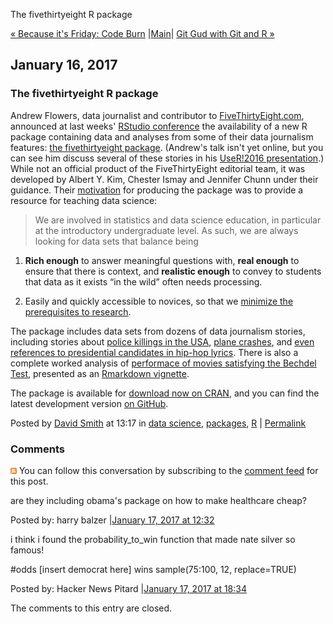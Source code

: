 The fivethirtyeight R package

[« Because it's Friday: Code Burn](http://blog.revolutionanalytics.com/2017/01/because-its-friday-code-burn.html) |[Main](http://blog.revolutionanalytics.com/)| [Git Gud with Git and R »](http://blog.revolutionanalytics.com/2017/01/git-gud-with-git-and-r.html)

## January 16, 2017

### The fivethirtyeight R package

Andrew Flowers, data journalist and contributor to [FiveThirtyEight.com](https://fivethirtyeight.com/), announced at last weeks' [RStudio conference](https://www.rstudio.com/conference/) the availability of a new R package containing data and analyses from some of their data journalism features: [the fivethirtyeight package](https://mran.microsoft.com/package/fivethirtyeight/). (Andrew's talk isn't yet online, but you can see him discuss several of these stories in his [UseR!2016 presentation](http://blog.revolutionanalytics.com/2016/07/data-journalism-with-r-at-538.html).) While not an official product of the FiveThirtyEight editorial team, it was developed by Albert Y. Kim, Chester Ismay and Jennifer Chunn under their guidance. Their [motivation](https://mran.microsoft.com/web/packages/fivethirtyeight/vignettes/fivethirtyeight.html) for producing the package was to provide a resource for teaching data science:

> We are involved in statistics and data science education, in particular at the introductory undergraduate level. As such, we are always looking for data sets that balance being

1. **Rich enough** to answer meaningful questions with, **real enough** to ensure that there is context, and **realistic enough** to convey to students that data as it exists “in the wild” often needs processing.

2. Easily and quickly accessible to novices, so that we [minimize the prerequisites to research](https://arxiv.org/abs/1507.05346).

The package includes data sets from dozens of data journalism stories, including stories about [police killings in the USA](http://fivethirtyeight.com/features/where-police-have-killed-americans-in-2015), [plane crashes](http://fivethirtyeight.com/features/should-travelers-avoid-flying-airlines-that-have-had-crashes-in-the-past/), and [even references to presidential candidates in hip-hop lyrics](https://projects.fivethirtyeight.com/clinton-trump-hip-hop-lyrics/). There is also a complete worked analysis of [performace of movies satisfying the Bechdel Test](http://fivethirtyeight.com/features/the-dollar-and-cents-case-against-hollywoods-exclusion-of-women/), presented as an [Rmarkdown vignette](https://mran.microsoft.com/web/packages/fivethirtyeight/vignettes/bechdel.html).

The package is available for [download now on CRAN](https://mran.microsoft.com/package/fivethirtyeight/), and you can find the latest development version [on GitHub](https://github.com/rudeboybert/fivethirtyeight).

Posted by [David Smith](http://profile.typepad.com/revolutiondavid) at 13:17 in [data science](http://blog.revolutionanalytics.com/data-science/), [packages](http://blog.revolutionanalytics.com/packages/), [R](http://blog.revolutionanalytics.com/r/)    |  [Permalink](http://blog.revolutionanalytics.com/2017/01/the-fivethirtyeight-r-package.html)

### Comments

[![Feed](../_resources/9b19d1a0b20cded5a27b129f81353e07.png)](http://blog.revolutionanalytics.com/2017/01/the-fivethirtyeight-r-package/comments/atom.xml) You can follow this conversation by subscribing to the [comment feed](http://blog.revolutionanalytics.com/2017/01/the-fivethirtyeight-r-package/comments/atom.xml) for this post.

are they including obama's package on how to make healthcare cheap?

Posted by: harry balzer |[January 17, 2017 at 12:32](http://blog.revolutionanalytics.com/2017/01/the-fivethirtyeight-r-package.html?cid=6a010534b1db25970b01b7c8ca9971970b#comment-6a010534b1db25970b01b7c8ca9971970b)

i think i found the probability_to_win function that made nate silver so famous!

#odds [insert democrat here] wins
sample(75:100, 12, replace=TRUE)

Posted by: Hacker News Pitard |[January 17, 2017 at 18:34](http://blog.revolutionanalytics.com/2017/01/the-fivethirtyeight-r-package.html?cid=6a010534b1db25970b01b8d254ee39970c#comment-6a010534b1db25970b01b8d254ee39970c)

The comments to this entry are closed.